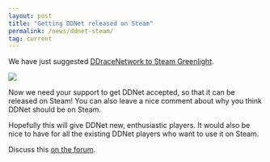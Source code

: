 ```yaml
---
layout: post
title: "Getting DDNet released on Steam"
permalink: /news/ddnet-steam/
tag: current
---
```

We have just suggested [DDraceNetwork to Steam Greenlight](http://steamcommunity.com/sharedfiles/filedetails/?id=506147661).

[<img class="demo" src="/ddnet-to-greenlight.svg" />](http://steamcommunity.com/sharedfiles/filedetails/?id=506147661)

Now we need your support to get DDNet accepted, so that it can be released on Steam! You can also leave a nice comment about why you think DDNet should be on Steam.

Hopefully this will give DDNet new, enthusiastic players. It would also be nice to have for all the existing DDNet players who want to use it on Steam.

Discuss this [on the forum](//forum.ddnet.org/viewtopic.php?f=3&t=2125).
